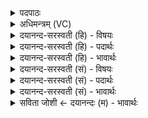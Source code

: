 <details><summary>पदपाठः</summary>

नमः॑। ह्र॒स्वाय॑। च॒। वा॒म॒नाय॑। च॒। नमः॑। बृ॒ह॒ते। च॒। वर्षी॑यसे। च॒। नमः॑। वृ॒द्धाय॑। च॒। स॒वृध॒ इति॑ स॒ऽवृधे॑। च॒। नमः॑। अग्र्या॑य। च॒। प्र॒थ॒माय॑। च॒। ३०।
</details>

<details><summary>अधिमन्त्रम् (VC)</summary>

- रुद्रा देवताः
- कुत्स ऋषिः
- विराडार्षी त्रिष्टुप्
- धैवतः
</details>

<details><summary>दयानन्द-सरस्वती (हि) - विषयः</summary>

फिर भी वही विषय अगले मन्त्र में कहा है ॥
</details>

<details><summary>दयानन्द-सरस्वती (हि) - पदार्थः</summary>

पदार्थान्वयभाषाः -  जो गृहस्थ लोग (ह्रस्वाय) बालक (च) और (वामनाय) प्रशंसित ज्ञानी (च) तथा मध्यम विद्वान् को (नमः) अन्न देते हैं (बृहते) बड़े (च) और (वर्षीयसे) विद्या में अतिवृद्ध (च) तथा विद्यार्थी का (नमः) सत्कार (वृद्धाय) अवस्था में अधिक (च) और (सवृधे) अपने समानों के साथ बढ़नेवाले (च) तथा सब के मित्र का (नमः) सत्कार (च) और (अग्र्याय) सत्कर्म करने में सब से पहिले उद्यत होनेवाले (च) तथा (प्रथमाय) प्रसिद्ध पुरुष का (नमः) सत्कार करते हैं ॥३० ॥
</details>

<details><summary>दयानन्द-सरस्वती (हि) - भावार्थः</summary>

भावार्थभाषाः -  गृहस्थ मनुष्यों को उचित है कि अन्नादि पदार्थों से बालक आदि का सत्कार करके अच्छे व्यवहार की उन्नति करें ॥३० ॥
</details>

<details><summary>दयानन्द-सरस्वती (सं) - विषयः</summary>

पुनस्तदेवाह ॥
</details>

<details><summary>दयानन्द-सरस्वती (सं) - पदार्थः</summary>

पदार्थान्वयभाषाः -  ये गृहस्था मनुष्या ह्रस्वाय च वामनाय च नमो बृहते च वर्षीयसे च नमो वृद्धाय च सवृधे च नमोऽग्र्याय च प्रथमाय नमश्च ददति कुर्वन्ति च ते सुखिनो भवन्ति ॥३० ॥
</details>

<details><summary>दयानन्द-सरस्वती (सं) - भावार्थः</summary>

भावार्थभाषाः -  गृहस्थैर्मनुष्यैरन्नादिना बालकादीन् सत्कृत्य सद्व्यवहार उन्नेयः ॥३० ॥
</details>

<details><summary>सविता जोशी ← दयानन्दः (म) - भावार्थः</summary>

भावार्थभाषाः -  गृहस्थांनी बालकांना अन्न द्यावे व त्यांच्याशी चांगला व्यवहार करावा. (ज्ञानी विद्वानांचा सत्कार करावा. )
</details>